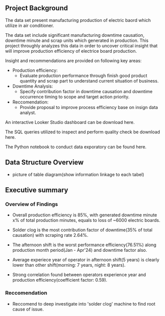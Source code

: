 ## Project Background

The data set present manufacturing production of electric baord which utilize in air conditioner.

The data set include significant manufacturing downtime causation, downtime minute and scrap units which generated in production. This project throughly analyzes this data in order to uncover critical insight that will improve production efficiency of electrice board production.

Insight and recommendations are provided on following key areas:
- Production efficiency:
  - Evaluate production performance through finish good product quantity and scrap part to understand current situation of business.
- Downtime Analysis:
  - Specify contribution factor in downtime causation and downtime occurrence timing to scope and target action priority.
- Reccomendation:
  - Provide proposal to improve process efficiency base on insign data analyst. 
  
An interactive Looker Studio dashboard can be download here.

The SQL queries utilized to inspect and perform quality check be download here.

The Python notebook to conduct data exporatory can be found here.


## Data Structure Overview
- picture of table diagram(show information linkage to each tabel)

## Executive summary
### Overview of Findings

- Overall production efficiency is 85%, with generated downtime minute x% of total production minutes, equals to loss of ~6000 electric boards.

-  Solder clog is the most contribution factor of downtime(35% of total causation) with scraping rate 2.64%.

- The afternoon shift is the worst performance efficiency(76.51%) along production month period(Jan - Apr'24) and downtime factor also.

- Average experiece year of operator in afternoon shift(5 years) is clearly lower than other shift(morning: 7 years, night: 8 years).

- Strong correlation found between operators experience year and production efficiency(coefficient factor: 0.59).

### Reccomendation
- Reccomend to deep investigate into 'solder clog' machine to find root cause of issue.



